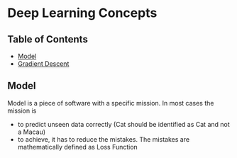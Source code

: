 # Deep Learning Concepts


<!-- START doctoc generated TOC please keep comment here to allow auto update -->
<!-- DON'T EDIT THIS SECTION, INSTEAD RE-RUN doctoc TO UPDATE -->
## Table of Contents

- [Model](#model)
- [Gradient Descent](#introduction)


<!-- END doctoc generated TOC please keep comment here to allow auto update -->


## Model

Model is a piece of software with a specific mission. In most cases the mission is 
- to predict unseen data correctly (Cat should be identified as Cat and not a Macau)
- to achieve, it has to reduce the mistakes. The mistakes are mathematically defined as Loss Function
